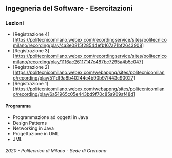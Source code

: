 ## Ingegneria del Software - Esercitazioni

### Lezioni
- [Registrazione 4][https://politecnicomilano.webex.com/recordingservice/sites/politecnicomilano/recording/play/4a3e0815f28544efb167a71bf2643908]
- [Registrazione 3][https://politecnicomilano.webex.com/recordingservice/sites/politecnicomilano/recording/play/1116ac26117147c487bc7295a4b5c047]
- [Registrazione 2][https://politecnicomilano.webex.com/webappng/sites/politecnicomilano/recording/play/511df9a8b40244c4b90b97f443c90027]
- [Registrazione 1][https://politecnicomilano.webex.com/webappng/sites/politecnicomilano/recording/play/6a51965c05e443bd9f70c85a909af48d]



#### Programma

- Programmazione ad oggetti in Java
- Design Patterns
- Networking in Java
- Progettazione in UML
- JML

###### 2020 - Politecnico di Milano - Sede di Cremona
